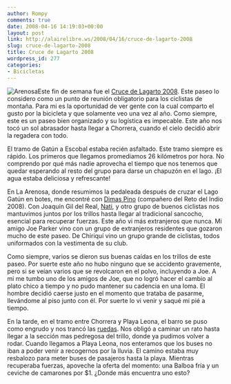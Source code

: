 ```yaml
---
author: Rompy
comments: true
date: 2008-04-16 14:19:03+00:00
layout: post
link: http://alairelibre.ws/2008/04/16/cruce-de-lagarto-2008
slug: cruce-de-lagarto-2008
title: Cruce de Lagarto 2008
wordpress_id: 277
categories:
- Bicicletas
---
```


![Arenosa](/gallery/d/31526-2/p4130023.jpg)Este fin de semana fue el [Cruce de Lagarto 2008](http://alairelibre.ws/gallery/v/lagarto2008/). Este paseo lo considero como un punto de reunión obligatorio para los ciclistas de montaña. Para mi es la oportunidad de ver gente con la cual comparto el gusto por la bicicleta y que solamente veo una vez al año. Como siempre, este es un paseo bien organizado y su logística es impecable. Este año nos tocó un sol abrasador hasta llegar a Chorrera, cuando el cielo decidió abrir la regadera con todo.




El tramo de Gatún a Escobal estaba recién asfaltado. Este tramo siempre es rápido. Los primeros que llegamos promediamos 26 kilómetros por hora. No comprendo por qué más nadie aprovecha el tiempo que nos tenemos que quedar esperando al resto del grupo para darse un chapuzón en el lago. ¡El agua estaba deliciosa y refrescante! 




En La Arenosa, donde resumimos la pedaleada después de cruzar el Lago Gatún en botes, me encontré con [Dimas Pino](/gallery/d/31533-4/p4130025.jpg) (compañero del Reto del Indio 2008). Con Joaquín Gil del Real, [Nati](/gallery/d/31539-4/p4130027.jpg), y otro grupo de buenos ciclistas nos mantuvimos juntos por los trillos hasta llegar al tradicional sancocho, esencial para recuperar fuerzas. Este año vi más extranjeros que nunca. Mi amigo Joe Parker vino con un grupo de extranjeros residentes que gozaron mucho de este paseo. De Chiriquí vino un grupo grande de ciclistas, todos uniformados con la vestimenta de su club.




Como siempre, varios se dieron sus buenas caídas en los trillos de este paseo. Por suerte este año no hubo ninguno que se accidento gravemente, pero si se veían varios que se revolcaron en el polvo, incluyendo a Joe. A mi me tumbo uno de los amigos de Joe, que no logró hacer el cambio al plato chico a tiempo y no pudo mantener su cadencia en una loma. El hombre decidió caerse justo en el momento que trataba de pasarme, llevándome al piso junto con él. Por suerte lo vi venir y saqué mi pié a tiempo.




En la tarde, en el tramo entre Chorrera y Playa Leona, el barro se puso como engrudo y nos trancó las [ruedas](/gallery/v/lagarto2008/p4130038.jpg.html). Nos obligó a caminar un rato hasta llegar a la sección mas pedregosa del trillo, donde ya pudimos volver a rodar. Cuando llegamos a Playa Leona, nos enteramos que los buses no iban a poder venir a recogernos por la lluvia. El camino estaba muy resbalozo para meter buses de pasajeros hasta la playa. Mientras recuperaba fuerzas, apoveche la oferta del momento: una Balboa fría y un ceviche de camarones por $1. ¿Donde más encuentra uno esto?
